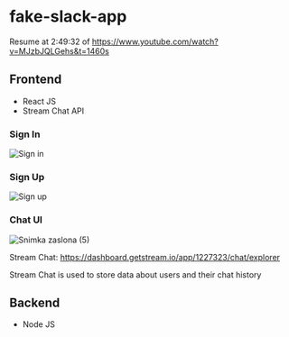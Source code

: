 # fake-slack-app

Resume at 2:49:32 of https://www.youtube.com/watch?v=MJzbJQLGehs&t=1460s


 ## Frontend
 
 - React JS
 - Stream Chat API
 
 ### Sign In
![Sign in](https://user-images.githubusercontent.com/97118236/210409380-f321b28f-f1eb-4562-8b7b-81a06e9d155f.jpeg)

 ### Sign Up
![Sign up](https://user-images.githubusercontent.com/97118236/210409418-0560e0f5-4a42-47af-95ba-690c39d469ba.jpeg)


 ### Chat UI
![Snimka zaslona (5)](https://user-images.githubusercontent.com/97118236/210827676-e2f46139-d0c6-4936-af02-7a2b3f479240.png)

Stream Chat: https://dashboard.getstream.io/app/1227323/chat/explorer

Stream Chat is used to store data about users and their chat history

 ## Backend
 
 - Node JS
 
